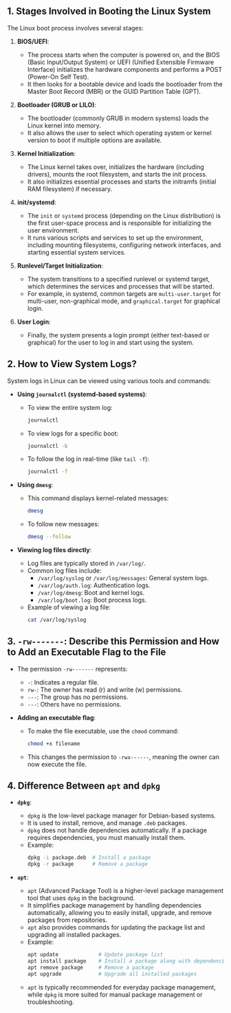 ## 1. Stages Involved in Booting the Linux System

The Linux boot process involves several stages:

1. **BIOS/UEFI**:
    - The process starts when the computer is powered on, and the BIOS (Basic Input/Output System) or UEFI (Unified
      Extensible Firmware Interface) initializes the hardware components and performs a POST (Power-On Self Test).
    - It then looks for a bootable device and loads the bootloader from the Master Boot Record (MBR) or the GUID
      Partition Table (GPT).

2. **Bootloader (GRUB or LILO)**:
    - The bootloader (commonly GRUB in modern systems) loads the Linux kernel into memory.
    - It also allows the user to select which operating system or kernel version to boot if multiple options are
      available.

3. **Kernel Initialization**:
    - The Linux kernel takes over, initializes the hardware (including drivers), mounts the root filesystem, and starts
      the init process.
    - It also initializes essential processes and starts the initramfs (initial RAM filesystem) if necessary.

4. **init/systemd**:
    - The `init` or `systemd` process (depending on the Linux distribution) is the first user-space process and is
      responsible for initializing the user environment.
    - It runs various scripts and services to set up the environment, including mounting filesystems, configuring
      network interfaces, and starting essential system services.

5. **Runlevel/Target Initialization**:
    - The system transitions to a specified runlevel or systemd target, which determines the services and processes that
      will be started.
    - For example, in systemd, common targets are `multi-user.target` for multi-user, non-graphical mode,
      and `graphical.target` for graphical login.

6. **User Login**:
    - Finally, the system presents a login prompt (either text-based or graphical) for the user to log in and start
      using the system.

## 2. How to View System Logs?

System logs in Linux can be viewed using various tools and commands:

- **Using `journalctl` (systemd-based systems)**:
    - To view the entire system log:
      ```bash
      journalctl
      ```
    - To view logs for a specific boot:
      ```bash
      journalctl -b
      ```
    - To follow the log in real-time (like `tail -f`):
      ```bash
      journalctl -f
      ```

- **Using `dmesg`**:
    - This command displays kernel-related messages:
      ```bash
      dmesg
      ```
    - To follow new messages:
      ```bash
      dmesg --follow
      ```

- **Viewing log files directly**:
    - Log files are typically stored in `/var/log/`.
    - Common log files include:
        - `/var/log/syslog` or `/var/log/messages`: General system logs.
        - `/var/log/auth.log`: Authentication logs.
        - `/var/log/dmesg`: Boot and kernel logs.
        - `/var/log/boot.log`: Boot process logs.
    - Example of viewing a log file:
      ```bash
      cat /var/log/syslog
      ```

## 3. `-rw-------`: Describe this Permission and How to Add an Executable Flag to the File

- The permission `-rw-------` represents:
    - `-`: Indicates a regular file.
    - `rw-`: The owner has read (r) and write (w) permissions.
    - `---`: The group has no permissions.
    - `---`: Others have no permissions.

- **Adding an executable flag**:
    - To make the file executable, use the `chmod` command:
      ```bash
      chmod +x filename
      ```
    - This changes the permission to `-rwx------`, meaning the owner can now execute the file.

## 4. Difference Between `apt` and `dpkg`

- **`dpkg`**:
    - `dpkg` is the low-level package manager for Debian-based systems.
    - It is used to install, remove, and manage `.deb` packages.
    - `dpkg` does not handle dependencies automatically. If a package requires dependencies, you must manually install
      them.
    - Example:
      ```bash
      dpkg -i package.deb  # Install a package
      dpkg -r package      # Remove a package
      ```

- **`apt`**:
    - `apt` (Advanced Package Tool) is a higher-level package management tool that uses `dpkg` in the background.
    - It simplifies package management by handling dependencies automatically, allowing you to easily install, upgrade,
      and remove packages from repositories.
    - `apt` also provides commands for updating the package list and upgrading all installed packages.
    - Example:
      ```bash
      apt update             # Update package list
      apt install package    # Install a package along with dependencies
      apt remove package     # Remove a package
      apt upgrade            # Upgrade all installed packages
      ```
    - `apt` is typically recommended for everyday package management, while `dpkg` is more suited for manual package
      management or troubleshooting.